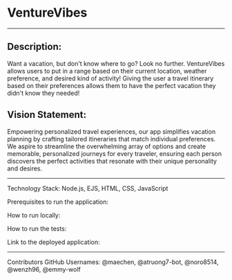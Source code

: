 # VentureVibes
-------------------------------------------

## Description: 

Want a vacation, but don't know where to go? Look no further. VentureVibes allows users to put in a range based on their current location, weather preference, and desired kind of activity! Giving the user a travel itinerary based on their preferences allows them to have the perfect vacation they didn't know they needed! 

## Vision Statement: 

Empowering personalized travel experiences, our app simplifies vacation planning by crafting tailored itineraries that match individual preferences. We aspire to streamline the overwhelming array of options and create memorable, personalized journeys for every traveler, ensuring each person discovers the perfect activities that resonate with their unique personality and desires.

---------------------------------------------

Technology Stack: Node.js, EJS, HTML, CSS, JavaScript

Prerequisites to run the application:

How to run locally:

How to run the tests:

Link to the deployed application:

------------------------------------------------
Contributors GitHub Usernames: @maechen, @atruong7-bot, @noro8514, @wenzh96, @emmy-wolf
